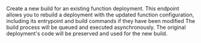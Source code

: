Create a new build for an existing function deployment. This endpoint allows you to rebuild a deployment with the updated function configuration, including its entrypoint and build commands if they have been modified The build process will be queued and executed asynchronously. The original deployment's code will be preserved and used for the new build.